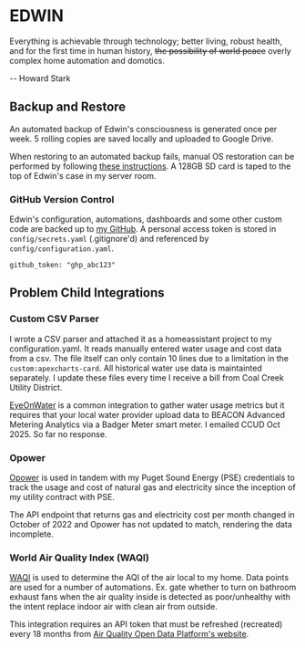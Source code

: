 # EDWIN

Everything is achievable through technology; better living, robust health, and for the first time in human history, ~~the possibility of world peace~~ overly complex home automation and domotics.

-- Howard Stark

## Backup and Restore

An automated backup of Edwin's consciousness is generated once per week. 
5 rolling copies are saved locally and uploaded to Google Drive.

When restoring to an automated backup fails, manual OS restoration
can be performed by following 
[these instructions](https://support.nabucasa.com/hc/en-us/articles/25162566451485-Resetting-Home-Assistant-Green-using-an-SD-card).
A 128GB SD card is taped to the top of Edwin's case in my server room.

### GitHub Version Control

Edwin's configuration, automations, dashboards and some other custom
code are backed up to [my GitHub](https://github.com/weibelben/EDWIN).
A personal access token is stored in `config/secrets.yaml` (.gitignore'd)
and referenced by `config/configuration.yaml`.

```shell
github_token: "ghp_abc123"
```

## Problem Child Integrations

### Custom CSV Parser

I wrote a CSV parser and attached it as a homeassistant project to my
configuration.yaml. It reads manually entered water usage and cost
data from a csv. The file itself can only contain 10 lines due
to a limitation in the `custom:apexcharts-card`. All historical water
use data is maintainted separately. I update these files every time I receive a bill from Coal Creek Utility District. 

[EyeOnWater](https://github.com/kdeyev/eyeonwater) is a common
integration to gather water usage metrics but it requires that your
local water provider upload data to BEACON Advanced Metering
Analytics via a Badger Meter smart meter. I emailed CCUD Oct 2025.
So far no response.

### Opower

[Opower](https://www.home-assistant.io/integrations/opower/) is
used in tandem with my Puget Sound Energy (PSE) credentials to
track the usage and cost of natural gas and electricity since the
inception of my utility contract with PSE.

The API endpoint that returns gas and electricity cost per month changed
in October of 2022 and Opower has not updated to match, rendering the
data incomplete.

### World Air Quality Index (WAQI)

[WAQI](https://www.home-assistant.io/integrations/waqi/) 
is used to determine the AQI of the air local to my home.
Data points are used for a number of automations.
Ex. gate whether to turn on bathroom exhaust fans
when the air quality inside is detected as poor/unhealthy with the intent
replace indoor air with clean air from outside.

This integration requires an API token that must be refreshed (recreated)
every 18 months from [Air Quality Open Data Platform's website](https://aqicn.org/data-platform/token/).
